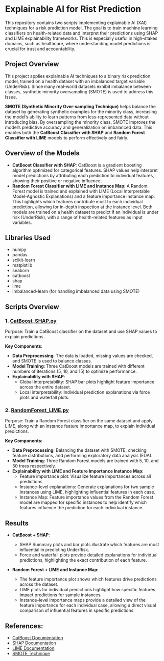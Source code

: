# Explainable AI for Rist Prediction

This repository contains two scripts implementing explainable AI (XAI) techniques for a risk prediction model. The goal is to train machine learning classifiers on health-related data and interpret their predictions using SHAP and LIME explainability frameworks. This is especially useful in high-stakes domains, such as healthcare, where understanding model predictions is crucial for trust and accountability.


## Project Overview

This project applies explainable AI techniques to a binary risk prediction model, trained on a health dataset with an imbalanced target variable (UnderRisk). Since many real-world datasets exhibit imbalance between classes, synthetic minority oversampling (SMOTE) is used to address this issue.

**SMOTE (Synthetic Minority Over-sampling Technique)** helps balance the dataset by generating synthetic examples for the minority class, increasing the model’s ability to learn patterns from less-represented data without introducing bias. By oversampling the minority class, SMOTE improves the model’s predictive accuracy and generalization on imbalanced data. This enables both the **CatBoost Classifier with SHAP** and **Random Forest Classifier with LIME** models to perform effectively and fairly.


## Overview of the Models

* **CatBoost Classifier with SHAP**: CatBoost is a gradient boosting algorithm optimized for categorical features. SHAP values help interpret model predictions by attributing each prediction to individual features, showing their positive or negative influence.
* **Random Forest Classifier with LIME and Instance Map**: A Random Forest model is trained and explained with LIME (Local Interpretable Model-Agnostic Explanations) and a feature importance instance map. This highlights which features contribute most to each individual prediction, allowing for in-depth inspection at the instance level.
Both models are trained on a health dataset to predict if an individual is under risk (UnderRisk), with a range of health-related features as input variables.


## Libraries Used
* numpy
* pandas
* scikit-learn
* matplotlib
* seaborn
* catboost
* shap
* lime
* imbalanced-learn (for handling imbalanced data using SMOTE)

## Scripts Overview

### 1. [CatBoost_SHAP.py](https://github.com/EvangeliaPetraki/Explainable_AI/blob/main/CatBoost_SHAP.py)
Purpose: Train a CatBoost classifier on the dataset and use SHAP values to explain predictions.

**Key Components:** 

* **Data Preprocessing**: The data is loaded, missing values are checked, and SMOTE is used to balance classes.
* **Model Training**: Three CatBoost models are trained with different numbers of iterations (5, 10, and 15) to optimize performance.
* **Explainability with SHAP**:
  * Global interpretability: SHAP bar plots highlight feature importance across the entire dataset.
  * Local interpretability: Individual prediction explanations via force plots and waterfall plots.

### 2. [RandomForest_LIME.py](https://github.com/EvangeliaPetraki/Explainable_AI/blob/main/RandomForest_LIME)
Purpose: Train a Random Forest classifier on the same dataset and apply LIME, along with an instance feature importance map, to explain individual predictions.

**Key Components:**

* **Data Preprocessing**: Balancing the dataset with SMOTE, checking feature distributions, and performing exploratory data analysis (EDA).
* **Model Training**: Three Random Forest models are trained with 5, 10, and 50 trees respectively.
* **Explainability with LIME and Feature Importance Instance Map**:
  * Feature importance plot: Visualize feature importances across all predictions.
  * Instance-level explanations: Generate explanations for two sample instances using LIME, highlighting influential features in each case.
  * Instance Map: Feature importance values from the Random Forest model are mapped for specific instances to help identify which features influence the prediction for each individual instance.
 
## Results

* **CatBoost + SHAP**:
  * SHAP Summary plots and bar plots illustrate which features are most influential in predicting UnderRisk.
  * Force and waterfall plots provide detailed explanations for individual predictions, highlighting the exact contribution of each feature.

* **Random Forest + LIME and Instance Map**:
  * The feature importance plot shows which features drive predictions across the dataset.
  * LIME plots for individual predictions highlight how specific features impact predictions for sample instances.
  * Instance-level importance maps provide a detailed view of the feature importance for each individual case, allowing a direct visual comparison of influential features in specific predictions.

## References: 
* [CatBoost Documentation](https://catboost.ai/)
* [SHAP Documentation](https://shap.readthedocs.io/en/latest/)
* [LIME Documentation](https://lime.readthedocs.io/en/latest/)
* [SMOTE Technique](https://imbalanced-learn.org/stable/references/generated/imblearn.over_sampling.SMOTE.html)
